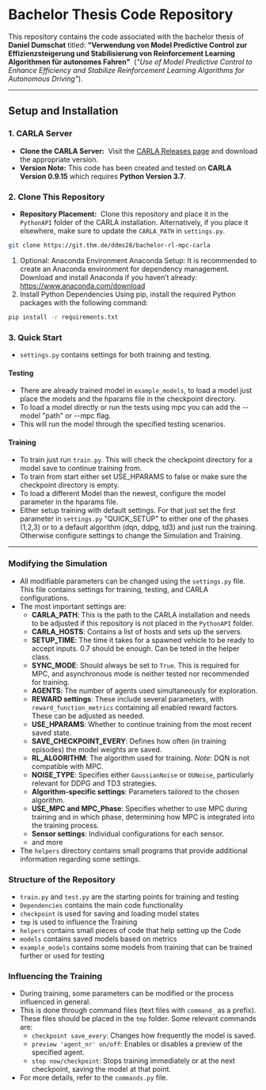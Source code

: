 # Bachelor Thesis Code Repository

This repository contains the code associated with the bachelor thesis of **Daniel Dumschat** titled:
**"Verwendung von Model Predictive Control zur Effizienzsteigerung und Stabilisierung von Reinforcement Learning Algorithmen für autonomes Fahren"**  (*"Use of Model Predictive Control to Enhance Efficiency and Stabilize Reinforcement Learning Algorithms for Autonomous Driving"*).

---
## Setup and Installation
### 1. CARLA Server

- **Clone the CARLA Server:**  Visit the [CARLA Releases page](https://github.com/carla-simulator/carla/releases) and download the appropriate version.
- **Version Note:** This code has been created and tested on **CARLA Version 0.9.15** which requires **Python Version 3.7**.
### 2. Clone This Repository
- **Repository Placement:**  Clone this repository and place it in the `PythonAPI` folder of the CARLA installation. Alternatively, if you place it elsewhere, make sure to update the `CARLA_PATH` in `settings.py`.

```bash
git clone https://git.thm.de/ddms28/bachelor-rl-mpc-carla
```
1. Optional: Anaconda Environment
Anaconda Setup: It is recommended to create an Anaconda environment for dependency management.
    Download and install Anaconda if you haven’t already: https://www.anaconda.com/download
2. Install Python Dependencies
Using pip, install the required Python packages with the following command:
```bash
pip install -r requirements.txt
```


### 3. Quick Start
- `settings.py` contains settings for both training and testing.

#### Testing
- There are already trained model in `example_models`, to load a model just place the models and the hparams file in the checkpoint directory.
- To load a model directly or run the tests using mpc you can add the --model "path" or --mpc flag.
- This will run the model through the specified testing scenarios.

#### Training
- To train just run `train.py`. This will check the checkpoint directory for a model save to continue training from.
- To train from start either set USE_HPARAMS to false or make sure the checkpoint directory is empty. 
- To load a different Model than the newest, configure the model parameter in the hparams file.
- Either setup training with default settings. For that just set the first parameter in `settings.py` "QUICK_SETUP" to either one of the phases (1,2,3) or to a default algorithm (dqn, ddpg, td3) and just run the training. Otherwise configure settings to change the Simulation and Training.


---


### **Modifying the Simulation**
- All modifiable parameters can be changed using the `settings.py` file. This file contains settings for training, testing, and CARLA configurations.
- The most important settings are:
    - **CARLA_PATH**: This is the path to the CARLA installation and needs to be adjusted if this repository is not placed in the `PythonAPI` folder.
    - **CARLA_HOSTS**: Contains a list of hosts and sets up the servers.
    - **SETUP_TIME**: The time it takes for a spawned vehicle to be ready to accept inputs. 0.7 should be enough. Can be teted in the helper class.
    - **SYNC_MODE**: Should always be set to `True`. This is required for MPC, and asynchronous mode is neither tested nor recommended for training.
    - **AGENTS**: The number of agents used simultaneously for exploration.
    - **REWARD settings**: These include several parameters, with `reward_function_metrics` containing all enabled reward factors. These can be adjusted as needed.
    - **USE_HPARAMS**: Whether to continue training from the most recent saved state.
    - **SAVE_CHECKPOINT_EVERY**: Defines how often (in training episodes) the model weights are saved.
    - **RL_ALGORITHM**: The algorithm used for training. _Note_: DQN is not compatible with MPC.
    - **NOISE_TYPE**: Specifies either `GaussianNoise` or `OUNoise`, particularly relevant for DDPG and TD3 strategies.
    - **Algorithm-specific settings**: Parameters tailored to the chosen algorithm.
    - **USE_MPC and MPC_Phase**: Specifies whether to use MPC during training and in which phase, determining how MPC is integrated into the training process.
    - **Sensor settings**: Individual configurations for each sensor.
    - and more 
- The `helpers` directory contains small programs that provide additional information regarding some settings.


### **Structure of the Repository**

- `train.py` and `test.py` are the starting points for training and testing
- `Dependencies` contains the main code functionality 
- `checkpoint` is used for saving and loading model states
- `tmp` is used to influence the Training
- `helpers` contains small pieces of code that help setting up the Code
- `models` contains saved models based on metrics
- `example_models` contains some models from training that can be trained further or used for testing


### **Influencing the Training**
- During training, some parameters can be modified or the process influenced in general.
- This is done through command files (text files with `command_` as a prefix). These files should be placed in the `tmp` folder. Some relevant commands are:
    - `checkpoint save_every`: Changes how frequently the model is saved.
    - `preview 'agent_nr' on/off`: Enables or disables a preview of the specified agent.
    - `stop now/checkpoint`: Stops training immediately or at the next checkpoint, saving the model at that point.
- For more details, refer to the `commands.py` file.